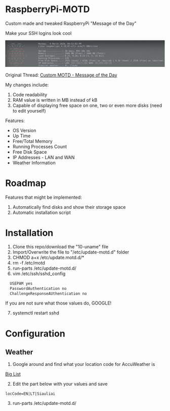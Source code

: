 # RaspberryPi-MOTD
Custom made and tweaked RaspberryPi "Message of the Day"

Make your SSH logins look cool

![Screenshot](https://raw.githubusercontent.com/GrigasS/RaspberryPi-MOTD/master/screenshot.png)

Original Thread: [Custom MOTD - Message of the Day](https://www.raspberrypi.org/forums/viewtopic.php?t=23440)

My changes include:

1. Code readability
2. RAM value is written in MB instead of kB
3. Capable of displaying free space on one, two or even more disks (need to edit yourself) 

Features:
* OS Version
* Up Time
* Free/Total Memory
* Running Processes Count
* Free Disk Space
* IP Addresses - LAN and WAN
* Weather Information

# Roadmap

Features that might be implemented:

1. Automatically find disks and show their storage space
2. Automatic installation script

# Installation

1. Clone this repo/download the "10-uname" file
2. Import/Overwrite the file to "/etc/update-motd.d" folder
3. CHMOD a+x /etc/update.motd.d/*
4. rm -f /etc/motd
5. run-parts /etc/update-motd.d/
6. vim /etc/ssh/sshd_config
```  
  USEPAM yes
  PasswordAuthentication no
  ChallengeResponseAUthentication no
```
If you are not sure what those values do, GOOGLE!

7. systemctl restart sshd

# Configuration
## Weather
1. Google around and find what your location code for AccuWeather is

  [Big List](https://pastebin.com/dbtemx5F)
  
2. Edit the part below with your values and save
  ```
  locCode=EN|LT|Siauliai
  ```
3. run-parts /etc/update-motd.d/
